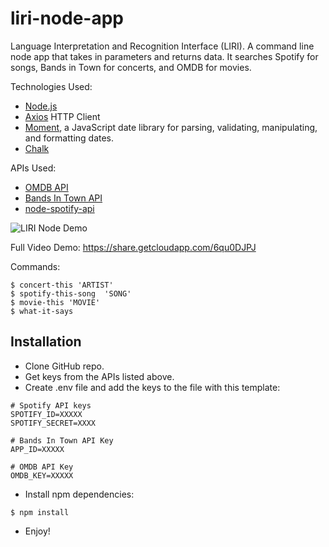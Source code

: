 # liri-node-app

Language Interpretation and Recognition Interface (LIRI). A command line node app that takes in parameters and returns data. It searches Spotify for songs, Bands in Town for concerts, and OMDB for movies. 

Technologies Used:
- [Node.js](https://nodejs.org/en/)
- [Axios](https://www.npmjs.com/package/axios) HTTP Client
- [Moment](https://www.npmjs.com/package/moment), a JavaScript date library for parsing, validating, manipulating, and formatting dates.
- [Chalk](https://www.npmjs.com/package/chalk)

APIs Used:
- [OMDB API](http://www.omdbapi.com/)
- [Bands In Town API](http://www.artists.bandsintown.com/bandsintown-api)
- [node-spotify-api ](https://www.npmjs.com/package/node-spotify-api)

![LIRI Node Demo](https://santiagoenciso.com/img/liriDemo.gif "LIRI Node Demo")

Full Video Demo: https://share.getcloudapp.com/6qu0DJPJ

Commands:

```
$ concert-this 'ARTIST'
$ spotify-this-song  'SONG'
$ movie-this 'MOVIE'
$ what-it-says
```

## Installation

- Clone GitHub repo.
- Get keys from the APIs listed above.
- Create .env file and add the keys to the file with this template:

```
# Spotify API keys
SPOTIFY_ID=XXXXX
SPOTIFY_SECRET=XXXX

# Bands In Town API Key
APP_ID=XXXXX

# OMDB API Key
OMDB_KEY=XXXXX

```

- Install npm dependencies:

```
$ npm install
```
- Enjoy!
